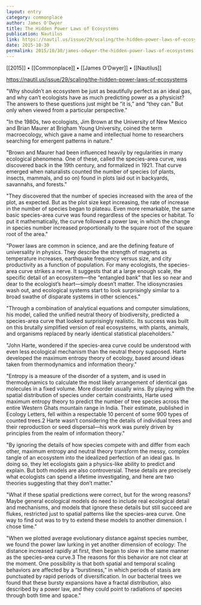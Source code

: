 ```yaml
---
layout: entry
category: commonplace
author: James O'Dwyer
title: The Hidden Power Laws of Ecosystems
publication: Nautilus
link: https://nautil.us/issue/29/scaling/the-hidden-power-laws-of-ecosystems
date: 2015-10-30
permalink: 2015/10/30/james-odwyer-the-hidden-power-laws-of-ecosystems
---
```


[[2015]] • [[Commonplace]] • [[James O'Dwyer]] • [[Nautilus]]

https://nautil.us/issue/29/scaling/the-hidden-power-laws-of-ecosystems

"Why shouldn’t an ecosystem be just as beautifully perfect as an ideal gas, and why can’t ecologists have as much predicting power as a physicist? The answers to these questions just might be “it is,” and “they can.” But only when viewed from a particular perspective."
 
"In the 1980s, two ecologists, Jim Brown at the University of New Mexico and Brian Maurer at Brigham Young University, coined the term macroecology, which gave a name and intellectual home to researchers searching for emergent patterns in nature."

"Brown and Maurer had been influenced heavily by regularities in many ecological phenomena. One of these, called the species-area curve, was discovered back in the 19th century, and formalized in 1921. That curve emerged when naturalists counted the number of species (of plants, insects, mammals, and so on) found in plots laid out in backyards, savannahs, and forests."

"They discovered that the number of species increased with the area of the plot, as expected. But as the plot size kept increasing, the rate of increase in the number of species began to plateau. Even more remarkable, the same basic species-area curve was found regardless of the species or habitat. To put it mathematically, the curve followed a power law, in which the change in species number increased proportionally to the square root of the square root of the area."

"Power laws are common in science, and are the defining feature of universality in physics. They describe the strength of magnets as temperature increases, earthquake frequency versus size, and city productivity as a function of population. For many ecologists, the species-area curve strikes a nerve. It suggests that at a large enough scale, the specific detail of an ecosystem—the “entangled bank” that lies so near and dear to the ecologist’s heart—simply doesn’t matter. The idiosyncrasies wash out, and ecological systems start to look surprisingly similar to a broad swathe of disparate systems in other sciences."

"Through a combination of analytical equations and computer simulations, his model, called the unified neutral theory of biodiversity, predicted a species-area curve that looked surprisingly realistic. Its success was built on this brutally simplified version of real ecosystems, with plants, animals, and organisms replaced by nearly identical statistical placeholders."

"John Harte, wondered if the species-area curve could be understood with even less ecological mechanism than the neutral theory supposed. Harte developed the maximum entropy theory of ecology, based around ideas taken from thermodynamics and information theory."

"Entropy is a measure of the disorder of a system, and is used in thermodynamics to calculate the most likely arrangement of identical gas molecules in a fixed volume. More disorder usually wins. By playing with the spatial distribution of species under certain constraints, Harte used maximum entropy theory to predict the number of tree species across the entire Western Ghats mountain range in India. Their estimate, published in Ecology Letters, fell within a respectable 10 percent of some 900 types of counted trees.2 Harte wasn’t considering the details of individual trees and their reproduction or seed dispersal—his work was purely driven by principles from the realm of information theory."

"By ignoring the details of how species compete with and differ from each other, maximum entropy and neutral theory transform the messy, complex tangle of an ecosystem into the idealized perfection of an ideal gas. In doing so, they let ecologists gain a physics-like ability to predict and explain. But both models are also controversial. These details are precisely what ecologists can spend a lifetime investigating, and here are two theories suggesting that they don’t matter."

"What if these spatial predictions were correct, but for the wrong reasons? Maybe general ecological models do need to include real ecological detail and mechanisms, and models that ignore these details but still succeed are flukes, restricted just to spatial patterns like the species-area curve. One way to find out was to try to extend these models to another dimension. I chose time."

"When we plotted average evolutionary distance against species number, we found the power law lurking in yet another dimension of ecology: The distance increased rapidly at first, then began to slow in the same manner as the species-area curve.3 The reasons for this behavior are not clear at the moment. One possibility is that both spatial and temporal scaling behaviors are affected by a “burstiness,” in which periods of stasis are punctuated by rapid periods of diversification. In our bacterial trees we found that these bursty expansions have a fractal distribution, also described by a power law, and they could point to radiations of species through both time and space."